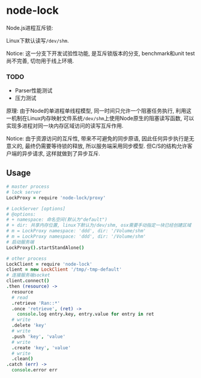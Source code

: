 # node-lock

Node.js进程互斥锁:

Linux下默认读写`/dev/shm`.

Notice: 这一分支下开发试验性功能, 是互斥锁版本的分支, benchmark和unit test尚不完善, 切勿用于线上环境.

### TODO

+ Parser性能测试
+ 压力测试

原理: 由于Node的单进程单线程模型, 同一时间只允许一个阻塞任务执行,
利用这一机制在Linux内存映射文件系统`/dev/shm`上使用Node原生的阻塞读写函数, 可以实现多进程对同一块内存区域访问的读写互斥作用.

Notice: 由于资源访问的互斥性, 带来不可避免的同步原语, 因此任何异步执行是无意义的, 最终仍需要等待锁的释放, 所以服务端采用同步模型.
但C/S的结构允许客户端的异步请求, 这样就做到了异步互斥.

## Usage

```coffee
# master process
# lock server
LockProxy = require 'node-lock/proxy'

# LockServer [options]
# @options:
# + namespace: 命名空间(默认为"default")
# + dir: 共享内存位置, linux下默认为/dev/shm, osx需要手动指定一块已经创建区域
# m = LockProxy namespace: 'ddd', dir: '/Volume/shm'
# m = LockProxy namespace: 'ddd', dir: '/Volume/shm'
# 启动服务端
LockProxy().startStandAlone()
```

```coffee
# other process
LockClient = require 'node-lock'
client = new LockClient '/tmp/-tmp-default'
# 连接服务端socket
client.connect()
.then (resource) ->
  resource
  # read
  .retrieve 'Ran::*'
  .once 'retrieve', (ret) ->
    console.log entry.key, entry.value for entry in ret
  # write
  .delete 'key'
  # write
  .push 'key', 'value'
  # write
  .create 'key', 'value'
  # write
  .clean()
.catch (err) ->
  console.error err
```
